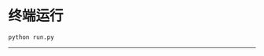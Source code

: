 # 终端运行

```shell
python run.py
```
**********************************************************************************************************************************************************************************************************************************************************************************************************************************************************************************************************************************************************************************************************************************************************************************************************************************************************************************************************************************************************************************************************************************************************************************************************************************************************************************************************************************